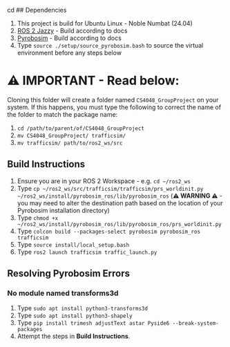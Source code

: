 cd ## Dependencies
1. This project is build for Ubuntu Linux - Noble Numbat (24.04)
2. [ROS 2 Jazzy](https://docs.ros.org/en/jazzy/Installation/Ubuntu-Install-Debs.html) - Build according to docs
3. [Pyrobosim](https://pyrobosim.readthedocs.io/en/latest/setup.html#local-setup) - Build according to docs
  1. Type `source ./setup/source_pyrobosim.bash` to source the virtual environment before any steps below

# :warning: IMPORTANT - Read below:
Cloning this folder will create a folder named `CS4048_GroupProject` on your system. If this happens, you must type the following to correct the name of the folder to match the package name:
1. `cd /path/to/parent/of/CS4048_GroupProject`
2. `mv CS4048_GroupProject/ trafficsim/`
3. `mv trafficsim/ path/to/ros2_ws/src`

## Build Instructions
1. Ensure you are in your ROS 2 Workspace - e.g. `cd ~/ros2_ws`
2. Type `cp ~/ros2_ws/src/trafficsim/trafficsim/prs_worldinit.py ~/ros2_ws/install/pyrobosim_ros/lib/pyrobosim_ros` (**:warning: WARNING :warning:** - you may need to alter the destination path based on the location of your Pyrobosim installation directory)
3. Type `chmod +x ~/ros2_ws/install/pyrobosim_ros/lib/pyrobosim_ros/prs_worldinit.py`
3. Type `colcon build --packages-select pyrobosim pyrobosim_ros trafficsim`
4. Type `source install/local_setup.bash`
5. Type `ros2 launch trafficsim traffic_launch.py`

## Resolving Pyrobosim Errors
### No module named transforms3d
1. Type `sudo apt install python3-transforms3d`
2. Type `sudo apt install python3-shapely`
3. Type `pip install trimesh adjustText astar Pyside6 --break-system-packages`
4. Attempt the steps in **Build Instructions**.